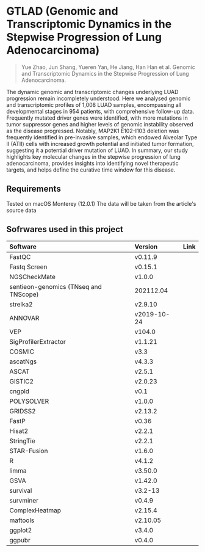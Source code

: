 # GTLAD (Genomic and Transcriptomic Dynamics in the Stepwise Progression of Lung Adenocarcinoma)

> Yue Zhao, Jun Shang, Yueren Yan, He Jiang, Han Han et al. Genomic and Transcriptomic Dynamics in the Stepwise Progression of Lung Adenocarcinoma.

The dynamic genomic and transcriptomic changes underlying LUAD progression remain incompletely understood. Here we analysed genomic and transcriptomic profiles of 1,008 LUAD samples, encompassing all developmental stages in 954 patients, with comprehensive follow-up data. Frequently mutated driver genes were identified, with more mutations in tumor suppressor genes and higher levels of genomic instability observed as the disease progressed. Notably, MAP2K1 E102-I103 deletion was frequently identified in pre-invasive samples, which endowed Alveolar Type II (ATII) cells with increased growth potential and initiated tumor formation, suggesting it a potential driver mutation of LUAD. In summary, our study highlights key molecular changes in the stepwise progression of lung adenocarcinoma, provides insights into identifying novel therapeutic targets, and helps define the curative time window for this disease.

## Requirements

Tested on macOS Monterey (12.0.1)
The data will be taken from the article's source data

## Sofrwares used in this project

| Software                              | Version     | Link |
| :------------------------------------ | :---------- | :--- |
| FastQC                                | v0.11.9     |      |
| Fastq Screen                          | v0.15.1     |      |
| NGSCheckMate                          | v1.0.0      |      |
| sentieon-genomics (TNseq and TNScope) | 202112.04   |      |
| strelka2                              | v2.9.10     |      |
| ANNOVAR                               | v2019-10-24 |      |
| VEP                                   | v104.0      |      |
| SigProfilerExtractor                  | v1.1.21     |      |
| COSMIC                                | v3.3        |      |
| ascatNgs                              | v4.3.3      |      |
| ASCAT                                 | v2.5.1      |      |
| GISTIC2                               | v2.0.23     |      |
| cngpld                                | v0.1        |      |
| POLYSOLVER                            | v1.0.0      |      |
| GRIDSS2                               | v2.13.2     |      |
| FastP                                 | v0.36       |      |
| Hisat2                                | v2.2.1      |      |
| StringTie                             | v2.2.1      |      |
| STAR-Fusion                           | v1.6.0      |      |
| R                                     | v4.1.2      |      |
| limma                                 | v3.50.0     |      |
| GSVA                                  | v1.42.0     |      |
| survival                              | v3.2-13     |      |
| survminer                             | v0.4.9      |      |
| ComplexHeatmap                        | v2.15.4     |      |
| maftools                              | v2.10.05    |      |
| ggplot2                               | v3.4.0      |      |
| ggpubr                                | v0.4.0      |      |
